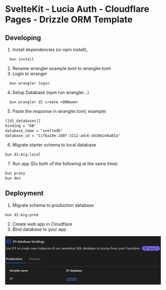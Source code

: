 # SvelteKit - Lucia Auth - Cloudflare Pages - Drizzle ORM Template

## Developing

1. Install dependencies (or npm install),

```
  bun install
```

2. Rename wrangler.example.toml to wrangler.toml
3. Login to wranger

```
  bun wrangler login
```

4. Setup Database (npm run wrangler...)

```
  bun wrangler d1 create <DBName>
```

5. Paste the response in wrangler.toml, example:

```
[[d1_databases]]
binding = "DB"
database_name = "sveltedb"
database_id = "11fba10e-2d8f-3212-adc6-d430e2e8a81a"

```

6. Migrate starter schema to local database

```
bun d1:mig:local
```

7. Run app (Do both of the following at the same time)

```
bun proxy
bun dev
```

## Deployment

1. Migrate schema to production database

```
bun d1:mig:prod
```

2. Create web app in Cloudflare
3. Bind database to your app

![App Screenshot](binding-example.png)
